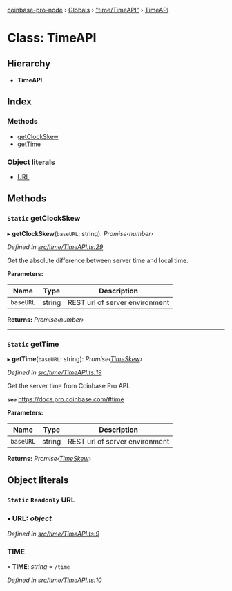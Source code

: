 [coinbase-pro-node](../README.md) › [Globals](../globals.md) › ["time/TimeAPI"](../modules/_time_timeapi_.md) › [TimeAPI](_time_timeapi_.timeapi.md)

# Class: TimeAPI

## Hierarchy

- **TimeAPI**

## Index

### Methods

- [getClockSkew](_time_timeapi_.timeapi.md#static-getclockskew)
- [getTime](_time_timeapi_.timeapi.md#static-gettime)

### Object literals

- [URL](_time_timeapi_.timeapi.md#static-readonly-url)

## Methods

### `Static` getClockSkew

▸ **getClockSkew**(`baseURL`: string): _Promise‹number›_

_Defined in [src/time/TimeAPI.ts:29](https://github.com/bennyn/coinbase-pro-node/blob/2af663b/src/time/TimeAPI.ts#L29)_

Get the absolute difference between server time and local time.

**Parameters:**

| Name      | Type   | Description                    |
| --------- | ------ | ------------------------------ |
| `baseURL` | string | REST url of server environment |

**Returns:** _Promise‹number›_

---

### `Static` getTime

▸ **getTime**(`baseURL`: string): _Promise‹[TimeSkew](../interfaces/_time_timeapi_.timeskew.md)›_

_Defined in [src/time/TimeAPI.ts:19](https://github.com/bennyn/coinbase-pro-node/blob/2af663b/src/time/TimeAPI.ts#L19)_

Get the server time from Coinbase Pro API.

**`see`** https://docs.pro.coinbase.com/#time

**Parameters:**

| Name      | Type   | Description                    |
| --------- | ------ | ------------------------------ |
| `baseURL` | string | REST url of server environment |

**Returns:** _Promise‹[TimeSkew](../interfaces/_time_timeapi_.timeskew.md)›_

## Object literals

### `Static` `Readonly` URL

### ▪ **URL**: _object_

_Defined in [src/time/TimeAPI.ts:9](https://github.com/bennyn/coinbase-pro-node/blob/2af663b/src/time/TimeAPI.ts#L9)_

### TIME

• **TIME**: _string_ = `/time`

_Defined in [src/time/TimeAPI.ts:10](https://github.com/bennyn/coinbase-pro-node/blob/2af663b/src/time/TimeAPI.ts#L10)_

